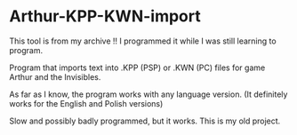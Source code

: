 # Arthur-KPP-KWN-import
This tool is from my archive !! I programmed it while I was still learning to program.

Program that imports text into .KPP (PSP) or .KWN (PC) files for game Arthur and the Invisibles.

As far as I know, the program works with any language version.
(It definitely works for the English and Polish versions)

Slow and possibly badly programmed, but it works. This is my old project.
